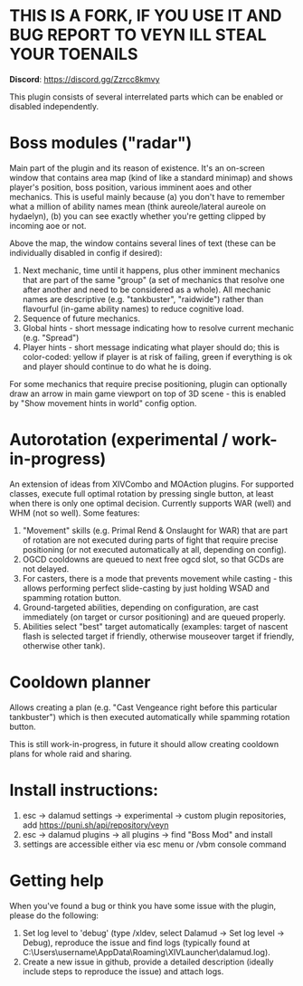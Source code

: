 # THIS IS A FORK, IF YOU USE IT AND BUG REPORT TO VEYN ILL STEAL YOUR TOENAILS

**Discord**: https://discord.gg/Zzrcc8kmvy

This plugin consists of several interrelated parts which can be enabled or disabled independently.

# Boss modules ("radar")

Main part of the plugin and its reason of existence. It's an on-screen window that contains area map (kind of like a standard minimap)
and shows player's position, boss position, various imminent aoes and other mechanics.
This is useful mainly because (a) you don't have to remember what a million of ability names mean (think aureole/lateral aureole on hydaelyn),
(b) you can see exactly whether you're getting clipped by incoming aoe or not.

Above the map, the window contains several lines of text (these can be individually disabled in config if desired):
1. Next mechanic, time until it happens, plus other imminent mechanics that are part of the same "group" (a set of mechanics that resolve one after another and need to be considered as a whole).
All mechanic names are descriptive (e.g. "tankbuster", "raidwide") rather than flavourful (in-game ability names) to reduce cognitive load.
2. Sequence of future mechanics.
3. Global hints - short message indicating how to resolve current mechanic (e.g. "Spread")
4. Player hints - short message indicating what player should do; this is color-coded: yellow if player is at risk of failing, green if everything is ok and player should continue to do what he is doing.

For some mechanics that require precise positioning, plugin can optionally draw an arrow in main game viewport on top of 3D scene - this is enabled by "Show movement hints in world" config option.

# Autorotation (experimental / work-in-progress)

An extension of ideas from XIVCombo and MOAction plugins. For supported classes, execute full optimal rotation by pressing single button, at least when there is only one optimal decision.
Currently supports WAR (well) and WHM (not so well). Some features:
1. "Movement" skills (e.g. Primal Rend & Onslaught for WAR) that are part of rotation are not executed during parts of fight that require precise positioning
(or not executed automatically at all, depending on config).
2. OGCD cooldowns are queued to next free ogcd slot, so that GCDs are not delayed.
3. For casters, there is a mode that prevents movement while casting - this allows performing perfect slide-casting by just holding WSAD and spamming rotation button.
4. Ground-targeted abilities, depending on configuration, are cast immediately (on target or cursor positioning) and are queued properly.
5. Abilities select "best" target automatically (examples: target of nascent flash is selected target if friendly, otherwise mouseover target if friendly, otherwise other tank).

# Cooldown planner

Allows creating a plan (e.g. "Cast Vengeance right before this particular tankbuster") which is then executed automatically while spamming rotation button.

This is still work-in-progress, in future it should allow creating cooldown plans for whole raid and sharing.

# Install instructions:
1. esc -> dalamud settings -> experimental -> custom plugin repositories, add https://puni.sh/api/repository/veyn
2. esc -> dalamud plugins -> all plugins -> find "Boss Mod" and install
3. settings are accessible either via esc menu or /vbm console command

# Getting help

When you've found a bug or think you have some issue with the plugin, please do the following:
1. Set log level to 'debug' (type /xldev, select Dalamud -> Set log level -> Debug), reproduce the issue and find logs (typically found at C:\Users\username\AppData\Roaming\XIVLauncher\dalamud.log).
2. Create a new issue in github, provide a detailed description (ideally include steps to reproduce the issue) and attach logs.
